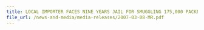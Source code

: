 ```yaml
---
title: LOCAL IMPORTER FACES NINE YEARS JAIL FOR SMUGGLING 175,000 PACKETS OF DUTY-UNPAID CIGARETTES WORTH OVER $1.5 MILLION 
file_url: /news-and-media/media-releases/2007-03-08-MR.pdf
---
```

